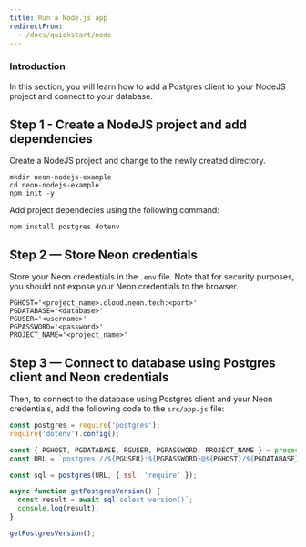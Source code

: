 ```yaml
---
title: Run a Node.js app
redirectFrom:
  - /docs/quickstart/node
---
```


### Introduction

In this section, you will learn how to add a Postgres client to your NodeJS project and connect to your database.

## Step 1 - Create a NodeJS project and add dependencies

Create a NodeJS project and change to the newly created directory.

```shell
mkdir neon-nodejs-example
cd neon-nodejs-example
npm init -y
```

Add project dependecies using the following command:

```shell
npm install postgres dotenv
```

## Step 2 — Store Neon credentials

Store your Neon credentials in the `.env` file. Note that for security purposes, you should not expose your Neon credentials to the browser.

```shell
PGHOST='<project_name>.cloud.neon.tech:<port>'
PGDATABASE='<database>'
PGUSER='<username>'
PGPASSWORD='<password>'
PROJECT_NAME='<project_name>'
```

## Step 3 — Connect to database using Postgres client and Neon credentials

Then, to connect to the database using Postgres client and your Neon credentials, add the following code to the `src/app.js` file:

```javascript
const postgres = require('postgres');
require('dotenv').config();

const { PGHOST, PGDATABASE, PGUSER, PGPASSWORD, PROJECT_NAME } = process.env;
const URL = `postgres://${PGUSER}:${PGPASSWORD}@${PGHOST}/${PGDATABASE}?options=project%3D${PROJECT_NAME}`;

const sql = postgres(URL, { ssl: 'require' });

async function getPostgresVersion() {
  const result = await sql`select version()`;
  console.log(result);
}

getPostgresVersion();
```
